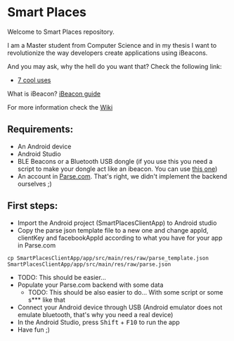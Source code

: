 Smart Places
======================

Welcome to Smart Places repository.

I am a Master student from Computer Science and in my thesis I want to revolutionize the way developers create applications using iBeacons.

And you may ask, why the hell do you want that?
Check the following link:
* [7 cool uses](http://www.infoworld.com/article/2606357/mobile-technology/160948-7-cool-uses-of-beacons-you-may-not-expect.html)

What is iBeacon?
[iBeacon guide](http://www.ibeacon.com/what-is-ibeacon-a-guide-to-beacons/)

For more information check the
[Wiki](https://github.com/samfcmc/master-thesis/wiki)

## Requirements:
* An Android device
* Android Studio
* BLE Beacons or a Bluetooth USB dongle (if you use this you need a script to make your dongle act like an ibeacon. You can use [this one](https://github.com/samfcmc/linux-ibeacon))
* An account in [Parse.com](https://parse.com/). That's right, we didn't implement the backend ourselves ;)

## First steps:
* Import the Android project (SmartPlacesClientApp) to Android studio
* Copy the parse json template file to a new one and change appId, clientKey and facebookAppId according to what you have for your app in Parse.com
```
cp SmartPlacesClientApp/app/src/main/res/raw/parse_template.json SmartPlacesClientApp/app/src/main/res/raw/parse.json
```
  * TODO: This should be easier...
* Populate your Parse.com backend with some data
  * TODO: This should be also easier to do... With some script or some s*** like that
* Connect your Android device through USB (Android emulator does not emulate bluetooth, that's why you need a real device)
* In the Android Studio, press <kbd>Shift</kbd> + <kbd>F10</kbd> to run the app
* Have fun ;)
